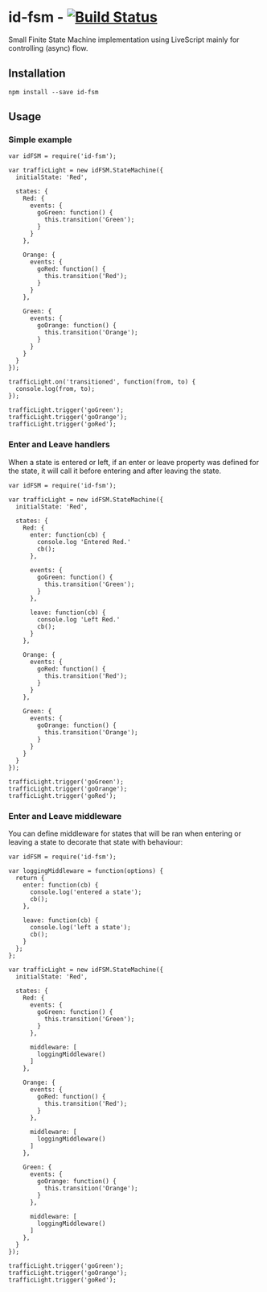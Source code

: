 # id-fsm - [![Build Status](https://secure.travis-ci.org/Industrial/id-fsm.png)](http://travis-ci.org/Industrial/id-fsm)

Small Finite State Machine implementation using LiveScript mainly for controlling (async) flow.

## Installation

    npm install --save id-fsm

## Usage

### Simple example

    var idFSM = require('id-fsm');

    var trafficLight = new idFSM.StateMachine({
      initialState: 'Red',

      states: {
        Red: {
          events: {
            goGreen: function() {
              this.transition('Green');
            }
          }
        },

        Orange: {
          events: {
            goRed: function() {
              this.transition('Red');
            }
          }
        },

        Green: {
          events: {
            goOrange: function() {
              this.transition('Orange');
            }
          }
        }
      }
    });

    trafficLight.on('transitioned', function(from, to) {
      console.log(from, to);
    });

    trafficLight.trigger('goGreen');
    trafficLight.trigger('goOrange');
    trafficLight.trigger('goRed');

### Enter and Leave handlers

When a state is entered or left, if an enter or leave property was defined for
the state, it will call it before entering and after leaving the state.

    var idFSM = require('id-fsm');

    var trafficLight = new idFSM.StateMachine({
      initialState: 'Red',

      states: {
        Red: {
          enter: function(cb) {
            console.log 'Entered Red.'
            cb();
          },

          events: {
            goGreen: function() {
              this.transition('Green');
            }
          },

          leave: function(cb) {
            console.log 'Left Red.'
            cb();
          }
        },

        Orange: {
          events: {
            goRed: function() {
              this.transition('Red');
            }
          }
        },

        Green: {
          events: {
            goOrange: function() {
              this.transition('Orange');
            }
          }
        }
      }
    });

    trafficLight.trigger('goGreen');
    trafficLight.trigger('goOrange');
    trafficLight.trigger('goRed');

### Enter and Leave middleware

You can define middleware for states that will be ran when entering or leaving
a state to decorate that state with behaviour:

    var idFSM = require('id-fsm');

    var loggingMiddleware = function(options) {
      return {
        enter: function(cb) {
          console.log('entered a state');
          cb();
        },

        leave: function(cb) {
          console.log('left a state');
          cb();
        }
      };
    };

    var trafficLight = new idFSM.StateMachine({
      initialState: 'Red',

      states: {
        Red: {
          events: {
            goGreen: function() {
              this.transition('Green');
            }
          },

          middleware: [
            loggingMiddleware()
          ]
        },

        Orange: {
          events: {
            goRed: function() {
              this.transition('Red');
            }
          },

          middleware: [
            loggingMiddleware()
          ]
        },

        Green: {
          events: {
            goOrange: function() {
              this.transition('Orange');
            }
          },

          middleware: [
            loggingMiddleware()
          ]
        },
      }
    });

    trafficLight.trigger('goGreen');
    trafficLight.trigger('goOrange');
    trafficLight.trigger('goRed');
